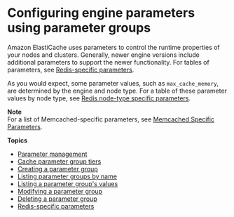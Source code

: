 # Configuring engine parameters using parameter groups<a name="ParameterGroups"></a>

Amazon ElastiCache uses parameters to control the runtime properties of your nodes and clusters\. Generally, newer engine versions include additional parameters to support the newer functionality\. For tables of parameters, see [Redis\-specific parameters](ParameterGroups.Redis.md)\.

As you would expect, some parameter values, such as `max_cache_memory`, are determined by the engine and node type\. For a table of these parameter values by node type, see [Redis node\-type specific parameters](ParameterGroups.Redis.md#ParameterGroups.Redis.NodeSpecific)\.

**Note**  
For a list of Memcached\-specific parameters, see [Memcached Specific Parameters](https://docs.aws.amazon.com/en_us/AmazonElastiCache/latest/mem-ug/ParameterGroups.Memcached.html)\.

**Topics**
+ [Parameter management](ParameterGroups.Management.md)
+ [Cache parameter group tiers](ParameterGroups.Tiers.md)
+ [Creating a parameter group](ParameterGroups.Creating.md)
+ [Listing parameter groups by name](ParameterGroups.ListingGroups.md)
+ [Listing a parameter group's values](ParameterGroups.ListingValues.md)
+ [Modifying a parameter group](ParameterGroups.Modifying.md)
+ [Deleting a parameter group](ParameterGroups.Deleting.md)
+ [Redis\-specific parameters](ParameterGroups.Redis.md)